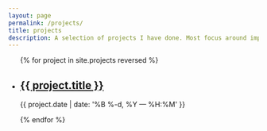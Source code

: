 ```yaml
---
layout: page
permalink: /projects/
title: projects
description: A selection of projects I have done. Most focus around improving deep learning runtime or action recognition.
---
```


<ul class="post-list">
{% for project in site.projects reversed %}
    <li>
        <h2><a class="project-title" href="{{ project.url | prepend: site.baseurl }}">{{ project.title }}</a></h2>
        <p class="post-meta">{{ project.date | date: '%B %-d, %Y — %H:%M' }}</p>
      </li>
{% endfor %}
</ul>
